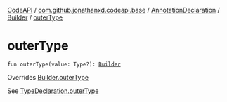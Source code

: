 [CodeAPI](../../../index.md) / [com.github.jonathanxd.codeapi.base](../../index.md) / [AnnotationDeclaration](../index.md) / [Builder](index.md) / [outerType](.)

# outerType

`fun outerType(value: Type?): `[`Builder`](index.md)

Overrides [Builder.outerType](../../-type-declaration/-builder/outer-type.md)

See [TypeDeclaration.outerType](../../-type-declaration/outer-type.md)


